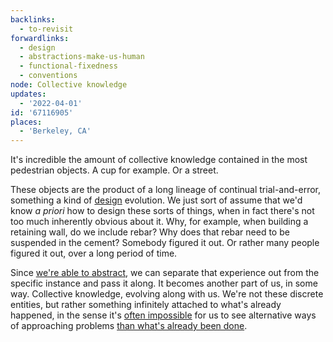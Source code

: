 ```yaml
---
backlinks:
  - to-revisit
forwardlinks:
  - design
  - abstractions-make-us-human
  - functional-fixedness
  - conventions
node: Collective knowledge
updates:
  - '2022-04-01'
id: '67116905'
places:
  - 'Berkeley, CA'
---
```

It's incredible the amount of collective knowledge contained in the most pedestrian objects. A cup for example. Or a street. 

These objects are the product of a long lineage of continual trial-and-error, something a kind of [design](design.md) evolution. We just sort of assume that we'd know *a priori* how to design these sorts of things, when in fact there's not too much inherently obvious about it. Why, for example, when building a retaining wall, do we include rebar? Why does that rebar need to be suspended in the cement? Somebody figured it out. Or rather many people figured it out, over a long period of time. 

Since [we're able to abstract](abstractions-make-us-human.md), we can separate that experience out from the specific instance and pass it along. It becomes another part of us, in some way. Collective knowledge, evolving along with us. We're not these discrete entities, but rather something infinitely attached to what's already happened, in the sense it's [often impossible](functional-fixedness.md) for us to see alternative ways of approaching problems [than what's already been done](conventions.md). 
